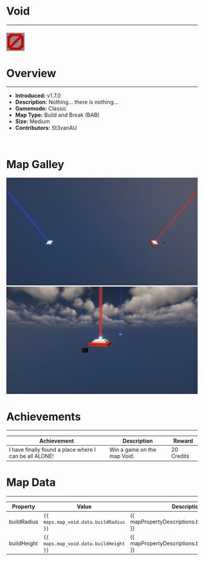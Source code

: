 <!-- replace _map_ with the actual map name -->
<!-- change gamemode type for the Map data description  -->
# Void

***

#### ![voidicon](../assets/maps/void/void-icon.jpg)

# Overview
***
- **Introduced:** v1.7.0
- **Description:** Nothing... there is nothing...
- **Gamemode:** Classic
- **Map Type:** Build and Break (BAB)
- **Size:** Medium
- **Contributors:** St3vanAU

<br />  

# Map Galley
![Void - Overview](../assets/maps/void/void-overview.jpg '')
![Void - Beacon](../assets/maps/void/void-beacon.jpg '')

# Achievements
***

| Achievement | Description | Reward |
| ----- | ----- | ------ |
| I have finally found a place where I can be all ALONE! | Win a game on the map Void. | 20 Credits |



# Map Data
***

| Property | Value | Description |
| ----------- | ----------- | ------ |
| buildRadius |`{{ maps.map_void.data.buildRadius }}`| {{ mapPropertyDescriptions.buildRadius.classic }} |
| buildHeight |`{{ maps.map_void.data.buildHeight }}`| {{ mapPropertyDescriptions.buildHeight.classic }} |